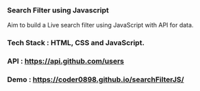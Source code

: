 ### Search Filter using Javascript

Aim to build a Live search filter using JavaScript with API for data.

### Tech Stack : HTML, CSS and JavaScript.


### API : https://api.github.com/users

### Demo : https://coder0898.github.io/searchFilterJS/